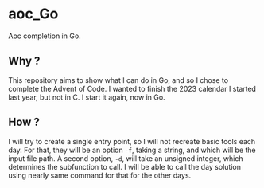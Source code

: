 # aoc_Go

Aoc completion in Go.

## Why ?

This repository aims to show what I can do in Go, and so I chose to complete the Advent of Code.
I wanted to finish the 2023 calendar I started last year, but not in C. I start it again, now in Go.

## How ?

I will try to create a single entry point, so I will not recreate basic tools each day.
For that, they will be an option `-f`, taking a string, and which will be the input file path.
A second option, `-d`, will take an unsigned integer, which determines the subfunction to call.
I will be able to call the day solution using nearly same command for that for the other days.
